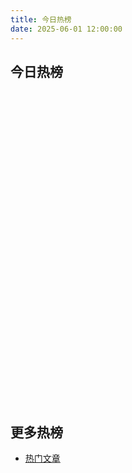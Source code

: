 ```yaml
---
title: 今日热榜
date: 2025-06-01 12:00:00
---
```


## 今日热榜
<p id="update-time"></p>

<div id='zhihu-container'>
  <div class="zhihu-list">
    <!-- 知乎热榜内容将通过JS动态加载 -->
  </div>
</div>

<style>
#zhihu-container{
  width: 100%; 
  height: 500px;
  font-size: 95%;
  overflow-y: auto;
  -ms-overflow-style: none;
  scrollbar-width: none;
}
#zhihu-container::-webkit-scrollbar{
  display: none;
}
.zhihu-list-item{
  display: flex;
  justify-content: space-between;
  flex-direction: row;
  flex-wrap: nowrap;
  margin-bottom: 10px;
  padding-bottom: 5px;
  border-bottom: 1px solid #eaecef;
}
.zhihu-title{
  white-space: nowrap;
  overflow: hidden;
  text-overflow: ellipsis;
  margin-right: auto;
}
.zhihu-hot{
  flex-shrink: 0;
  color: #ff6b81;
}
.zhihu-hotness{
  display: inline-block;
  padding: 0 6px;
  transform: scale(.8) translateX(-3px);
  font-weight: bold;
  color: #fff;
  border-top: rgba(255, 255, 255, 0.87) 1px solid;
  border-left: rgba(255, 255, 255, 0.87) 1px solid;
  background: linear-gradient(to bottom right, #348AC7, #7474BF);
  border-radius: 8px;
}
#update-time {
  font-size: 0.9em;
  color: #888;
  margin-bottom: 15px;
}
</style>

<script>
document.addEventListener('DOMContentLoaded', function() {
  // 从JSON文件加载知乎热榜数据
  fetch('/data/zhihu.json')
    .then(response => response.json())
    .then(data => {
      // 显示更新时间
      if (data.update_time) {
        document.getElementById('update-time').innerText = '最后更新: ' + data.update_time;
      }
      
      let html = '';
      html += '<div class="zhihu-list">';
      var i = 1;
      for (let item of data.list) {
        html += '<div class="zhihu-list-item"><div class="zhihu-hotness">' + i + '</div>' + 
                '<span class="zhihu-title"><a title="' + item.title + '"href="' + item.url + 
                '" target="_blank" rel="external nofollow noreferrer">' + item.title + '</a></span>' + 
                '<div class="zhihu-hot"><span>' + item.hot + '</span></div></div>';
        i++;
      }
      html += '</div>';
      document.getElementById('zhihu-container').innerHTML = html;
    })
    .catch(function(error) {
      console.log('加载知乎热榜数据失败:', error);
      document.getElementById('zhihu-container').innerHTML = '<p>加载知乎热榜数据失败，请稍后再试。</p>';
    });
});
</script>

## 更多热榜

- [热门文章](/news/hot-article) 